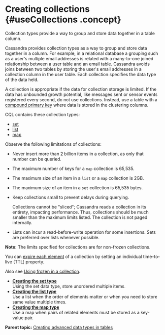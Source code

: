 # Creating collections {#useCollections .concept}

Collection types provide a way to group and store data together in a table column.

Cassandra provides collection types as a way to group and store data together in a column. For example, in a relational database a grouping such as a user's multiple email addresses is related with a many-to-one joined relationship between a user table and an email table. Cassandra avoids joins between two tables by storing the user's email addresses in a collection column in the user table. Each collection specifies the data type of the data held.

A collection is appropriate if the data for collection storage is limited. If the data has unbounded growth potential, like messages sent or sensor events registered every second, do not use collections. Instead, use a table with a [compound primary key](useCompoundPrimaryKeyConcept.md) where data is stored in the clustering columns.

CQL contains these collection types:

-   [set](useSet.md)
-   [list](useList.md)
-   [map](useMap.md)

Observe the following limitations of collections:

-   Never insert more than 2 billion items in a collection, as only that number can be queried.
-   The maximum number of keys for a `map` collection is 65,535.
-   The maximum size of an item in a `list` or a `map` collection is 2GB.
-   The maximum size of an item in a `set` collection is 65,535 bytes.
-   Keep collections small to prevent delays during querying.

    Collections cannot be "sliced"; Cassandra reads a collection in its entirety, impacting performance. Thus, collections should be much smaller than the maximum limits listed. The collection is not paged internally.

-   Lists can incur a read-before-write operation for some insertions. Sets are preferred over lists whenever possible.

**Note:** The limits specified for collections are for non-frozen collections.

You can [expire each element](useExpire.md) of a collection by setting an individual time-to-live \(TTL\) property.

Also see [Using frozen in a collection](../cql_reference/collection_type_r.md#using-frozen-in-collection).

-   **[Creating the set type](../../cql/cql_using/useSet.md)**  
 Using the set data type, store unordered multiple items.
-   **[Creating the list type](../../cql/cql_using/useList.md)**  
Use a list when the order of elements matter or when you need to store same value multiple times.
-   **[Creating the map type](../../cql/cql_using/useMap.md)**  
 Use a map when pairs of related elements must be stored as a key-value pair.

**Parent topic:** [Creating advanced data types in tables](../../cql/cql_using/useAdvancedDataTypesTOC.md)

